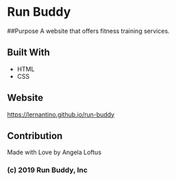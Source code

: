  # Run Buddy
 
 ##Purpose
 A website that offers fitness training services.
 
 ## Built With
 * HTML
 * CSS
 ## Website
 https://lernantino.github.io/run-buddy
 
 ## Contribution
 Made with Love by Angela Loftus

### (c) 2019 Run Buddy, Inc
